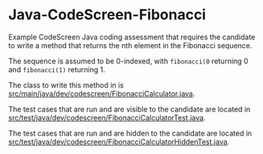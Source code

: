# Java-CodeScreen-Fibonacci
Example CodeScreen Java coding assessment that requires the candidate to write a method that returns the nth element in the Fibonacci sequence.

The sequence is assumed to be 0-indexed, with `fibonacci(0` returning 0 and `fibonacci(1)` returning 1.

The class to write this method in is [src/main/java/dev/codescreen/FibonacciCalculator.java](src/main/java/dev/codescreen/FibonacciCalculator.java).

The test cases that are run and are visible to the candidate are located in [src/test/java/dev/codescreen/FibonacciCalculatorTest.java](src/test/java/dev/codescreen/FibonacciCalculatorTest.java).

The test cases that are run and are hidden to the candidate are located in [src/test/java/dev/codescreen/FibonacciCalculatorHiddenTest.java](src/test/java/dev/codescreen/FibonacciCalculatorHiddenTest.java).
